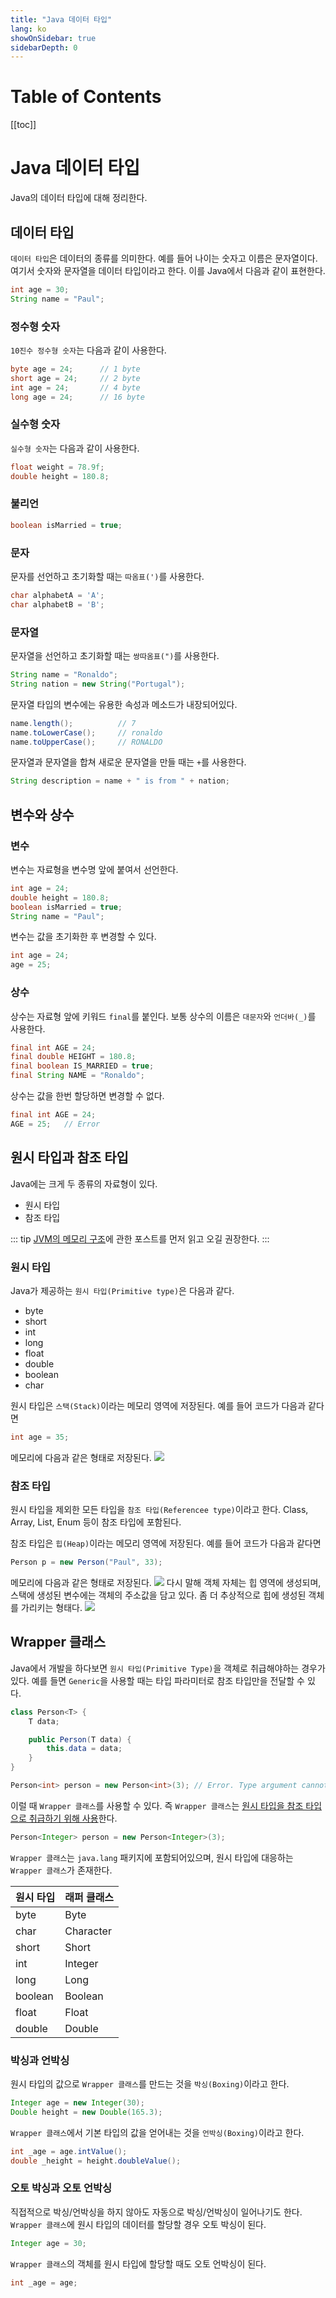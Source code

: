 ```yaml
---
title: "Java 데이터 타입"
lang: ko
showOnSidebar: true
sidebarDepth: 0
---
```


# Table of Contents
[[toc]]

# Java 데이터 타입
Java의 데이터 타입에 대해 정리한다.

## 데이터 타입
`데이터 타입`은 데이터의 종류를 의미한다. 예를 들어 나이는 숫자고 이름은 문자열이다. 여기서 숫자와 문자열을 데이터 타입이라고 한다. 이를 Java에서 다음과 같이 표현한다.
``` java
int age = 30;
String name = "Paul";
``` 

### 정수형 숫자
`10진수 정수형 숫자`는 다음과 같이 사용한다.
``` java
byte age = 24;      // 1 byte
short age = 24;     // 2 byte
int age = 24;       // 4 byte
long age = 24;      // 16 byte
```

### 실수형 숫자
`실수형 숫자`는 다음과 같이 사용한다.
``` java
float weight = 78.9f;
double height = 180.8;
```

### 불리언
``` java
boolean isMarried = true;
```

### 문자
문자를 선언하고 초기화할 때는 `따옴표(')`를 사용한다.
``` java
char alphabetA = 'A';
char alphabetB = 'B';
```

### 문자열 
문자열을 선언하고 초기화할 때는 `쌍따옴표(")`를 사용한다.
``` java
String name = "Ronaldo";
String nation = new String("Portugal");
```
문자열 타입의 변수에는 유용한 속성과 메소드가 내장되어있다.
``` java
name.length();          // 7
name.toLowerCase();     // ronaldo
name.toUpperCase();     // RONALDO
```
문자열과 문자열을 합쳐 새로운 문자열을 만들 때는 `+`를 사용한다.
``` java
String description = name + " is from " + nation;
```

## 변수와 상수
### 변수
변수는 자료형을 변수명 앞에 붙여서 선언한다.
``` java
int age = 24;
double height = 180.8;
boolean isMarried = true;
String name = "Paul";
```
변수는 값을 초기화한 후 변경할 수 있다.
``` java
int age = 24;
age = 25;
```

### 상수
상수는 자료형 앞에 키워드 `final`를 붙인다. 보통 상수의 이름은 `대문자`와 `언더바(_)`를 사용한다.
``` java
final int AGE = 24;
final double HEIGHT = 180.8;
final boolean IS_MARRIED = true;
final String NAME = "Ronaldo";
```
상수는 값을 한번 할당하면 변경할 수 없다.
``` java
final int AGE = 24;
AGE = 25;   // Error
```

## 원시 타입과 참조 타입
Java에는 크게 두 종류의 자료형이 있다.
- 원시 타입
- 참조 타입

::: tip
[JVM의 메모리 구조](/post/10_java/180104_jvm_memory_structure.html)에 관한 포스트를 먼저 읽고 오길 권장한다.
:::


### 원시 타입
Java가 제공하는 `원시 타입(Primitive type)`은 다음과 같다.
- byte
- short
- int
- long
- float
- double
- boolean
- char

원시 타입은 `스택(Stack)`이라는 메모리 영역에 저장된다. 예를 들어 코드가 다음과 같다면
``` java
int age = 35;
```
메모리에 다음과 같은 형태로 저장된다.
![](./180108_datatype/1.png)

### 참조 타입
원시 타입을 제외한 모든 타입을 `참조 타입(Referencee type)`이라고 한다. Class, Array, List, Enum 등이 참조 타입에 포함된다.

참조 타입은 `힙(Heap)`이라는 메모리 영역에 저장된다. 예를 들어 코드가 다음과 같다면
``` java
Person p = new Person("Paul", 33);
```
메모리에 다음과 같은 형태로 저장된다.
![](./180108_datatype/2.png)
다시 말해 객체 자체는 힙 영역에 생성되며, 스택에 생성된 변수에는 객체의 주소값을 담고 있다. 좀 더 추상적으로 힙에 생성된 객체를 가리키는 형태다.
![](./180108_datatype/3.png)

## Wrapper 클래스
Java에서 개발을 하다보면 `원시 타입(Primitive Type)`을 객체로 취급해야하는 경우가 있다. 예를 들면 `Generic`을 사용할 때는 타입 파라미터로 참조 타입만을 전달할 수 있다.
``` java
class Person<T> {
    T data;

    public Person(T data) {
        this.data = data;
    }
}
```
``` java
Person<int> person = new Person<int>(3); // Error. Type argument cannot be of primitive type
```
이럴 때 `Wrapper 클래스`를 사용할 수 있다. 즉  `Wrapper 클래스`는 <u>원시 타입을 참조 타입으로 취급하기 위해 사용</u>한다.
``` java
Person<Integer> person = new Person<Integer>(3);
```
`Wrapper 클래스`는 `java.lang` 패키지에 포함되어있으며, 원시 타입에 대응하는 `Wrapper 클래스`가 존재한다.

|원시 타입|래퍼 클래스|
|-------|--------|
|byte|Byte|
|char|Character|
|short|Short|
|int|Integer|
|long|Long|
|boolean|Boolean|
|float|Float|
|double|Double|

### 박싱과 언박싱
원시 타입의 값으로 `Wrapper 클래스`를 만드는 것을 `박싱(Boxing)`이라고 한다.
``` java
Integer age = new Integer(30);
Double height = new Double(165.3);
```
`Wrapper 클래스`에서 기본 타입의 값을 얻어내는 것을 `언박싱(Boxing)`이라고 한다.
``` java
int _age = age.intValue();
double _height = height.doubleValue();
``` 

### 오토 박싱과 오토 언박싱
직접적으로 박싱/언박싱을 하지 않아도 자동으로 박싱/언박싱이 일어나기도 한다. `Wrapper 클래스`에 원시 타입의 데이터를 할당할 경우 오토 박싱이 된다.
``` java
Integer age = 30;
``` 
`Wrapper 클래스`의 객체를 원시 타입에 할당할 때도 오토 언박싱이 된다.
``` java
int _age = age;
``` 